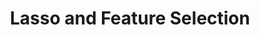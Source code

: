 ---
layout: post
title: Lasso and Feature Selection
lecture: L08-regReview
lectureVersion: current
extraContent: L07-feaSelc
notes: <a href="https://web.stanford.edu/~hastie/TALKS/enet_talk.pdf"> Elastic paper </a>
HWout:
HWin:
desc: W5
week: Tu
tags:
- 2Regression
- Optimization
- Regularization
- DimenReduct
---